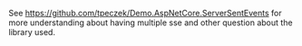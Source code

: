 See https://github.com/tpeczek/Demo.AspNetCore.ServerSentEvents for more understanding about having multiple sse and other question about the library used.